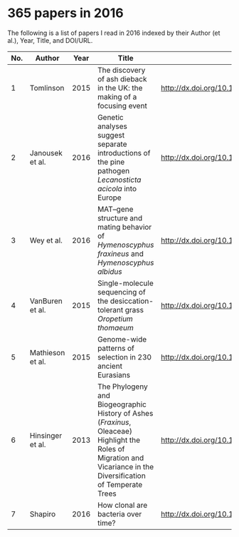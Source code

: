 # 365 papers in 2016

The following is a list of papers I read in 2016 indexed by their Author (et al.), Year, Title, and DOI/URL.

| No. | Author | Year | Title | DOI |Read|
|-----|--------|------|-------|-----|----|
| 1 | Tomlinson | 2015 | The discovery of ash dieback in the UK: the making of a focusing event | http://dx.doi.org/10.1080/09644016.2015.1118790 | 2016-01-02 |
| 2 | Janousek et al. | 2016 | Genetic analyses suggest separate introductions of the pine pathogen _Lecanosticta acicola_ into Europe | http://dx.doi.org/10.1094/PHYTO-10-15-0271-R | 2016-01-05 |
| 3 | Wey et al. | 2016 | MAT–gene structure and mating behavior of *Hymenoscyphus fraxineus* and *Hymenoscyphus albidus* | http://dx.doi.org/10.1016/j.fgb.2015.12.013 | 2016-01-05 |
| 4 | VanBuren et al. | 2015 | Single-molecule sequencing of the desiccation-tolerant grass *Oropetium thomaeum* | http://dx.doi.org/10.1038/nature15714 | 2016-01-06 |
| 5 | Mathieson et al. | 2015 | Genome-wide patterns of selection in 230 ancient Eurasians | http://dx.doi.org/10.1038/nature16152 | 2016-01-06 |
| 6 | Hinsinger et al. | 2013 | The Phylogeny and Biogeographic History of Ashes (*Fraxinus*, Oleaceae) Highlight the Roles of Migration and Vicariance in the Diversification of Temperate Trees | http://dx.doi.org/10.1371/journal.pone.0080431 | 2016-01-12 |
| 7 | Shapiro | 2016 | How clonal are bacteria over time? | http://dx.doi.org/10.1101/036780 | 2016-01-17 |
